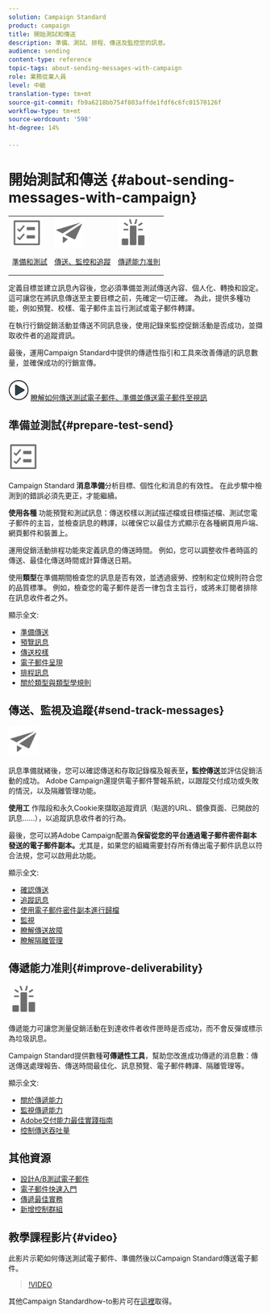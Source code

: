 ```yaml
---
solution: Campaign Standard
product: campaign
title: 開始測試和傳送
description: 準備、測試、排程、傳送及監控您的訊息。
audience: sending
content-type: reference
topic-tags: about-sending-messages-with-campaign
role: 業務從業人員
level: 中級
translation-type: tm+mt
source-git-commit: fb9a6218bb754f803affde1fdf6c6fc01570126f
workflow-type: tm+mt
source-wordcount: '598'
ht-degree: 14%

---
```



# 開始測試和傳送 {#about-sending-messages-with-campaign}

<table>
<tr>
<td><img src="assets/do-not-localize/icon_prepare.svg" width="60px"><p><a href="#prepare-test-send">準備和測試</a></p></td>
<td><img src="assets/do-not-localize/icon_send.svg" width="60px"><p><a href="#send-track-messages">傳送、監控和追蹤</a></p></td>
<td><img src="assets/do-not-localize/icon_deliverability.svg" width="60px"><p><a href="#improve-deliverability">傳遞能力准則</a></p></td></tr>
</table>

定義目標並建立訊息內容後，您必須準備並測試傳送內容、個人化、轉換和設定。 這可讓您在將訊息傳送至主要目標之前，先確定一切正確。 為此，提供多種功能，例如預覽、校樣、電子郵件主旨行測試或電子郵件轉譯。

在執行行銷促銷活動並傳送不同訊息後，使用記錄來監控促銷活動是否成功，並擷取收件者的追蹤資訊。

最後，運用Campaign Standard中提供的傳遞性指引和工具來改善傳遞的訊息數量，並確保成功的行銷宣傳。

![](assets/do-not-localize/how-to-video.png) [瞭解如何傳送測試電子郵件、準備並傳送電子郵件至視訊](#video)

## 準備並測試{#prepare-test-send}

<img src="assets/do-not-localize/icon_prepare.svg" width="60px">

Campaign Standard **消息準備**&#x200B;分析目標、個性化和消息的有效性。 在此步驟中檢測到的錯誤必須先更正，才能繼續。

**使用各種** 功能預覽和測試訊息：傳送校樣以測試描述檔或目標描述檔、測試您電子郵件的主旨，並檢查訊息的轉譯，以確保它以最佳方式顯示在各種網頁用戶端、網頁郵件和裝置上。

運用促銷活動排程功能來定義訊息的傳送時間。 例如，您可以調整收件者時區的傳送、最佳化傳送時間或計算傳送日期。

使用&#x200B;**類型**&#x200B;在準備期間檢查您的訊息是否有效，並透過疲勞、控制和定位規則符合您的品質標準。 例如，檢查您的電子郵件是否一律包含主旨行，或將未訂閱者排除在訊息收件者之外。

顯示全文:

* [準備傳送](../../sending/using/preparing-the-send.md)
* [預覽訊息](../../sending/using/previewing-messages.md)
* [傳送校樣](../../sending/using/sending-proofs.md)
* [電子郵件呈現](../../sending/using/email-rendering.md)
* [排程訊息](../../sending/using/about-scheduling-messages.md)
* [關於類型與類型學規則](../../sending/using/about-typology-rules.md)

## 傳送、監視及追蹤{#send-track-messages}

<img src="assets/do-not-localize/icon_send.svg"  width="60px">

訊息準備就緒後，您可以確認傳送和存取記錄檔及報表至&#x200B;**，監控傳送**&#x200B;並評估促銷活動的成功。 Adobe Campaign還提供電子郵件警報系統，以跟蹤交付成功或失敗的情況，以及隔離管理功能。

**使用工** 作階段和永久Cookie來擷取追蹤資訊（點選的URL、鏡像頁面、已開啟的訊息……），以追蹤訊息收件者的行為。

最後，您可以將Adobe Campaign配置為&#x200B;**保留從您的平台通過電子郵件密件副本發送的電子郵件副本。**&#x200B;尤其是，如果您的組織需要封存所有傳出電子郵件訊息以符合法規，您可以啟用此功能。

顯示全文:

* [確認傳送](../../sending/using/confirming-the-send.md)
* [追蹤訊息](../../sending/using/tracking-messages.md)
* [使用電子郵件密件副本進行歸檔](../../sending/using/archiving.md)
* [監視](../../sending/using/monitoring-a-delivery.md)
* [瞭解傳送故障](../../sending/using/understanding-delivery-failures.md)
* [瞭解隔離管理](../../sending/using/understanding-quarantine-management.md)

## 傳遞能力准則{#improve-deliverability}

<img src="assets/do-not-localize/icon_deliverability.svg"  width="60px">

傳遞能力可讓您測量促銷活動在到達收件者收件匣時是否成功，而不會反彈或標示為垃圾訊息。

Campaign Standard提供數種&#x200B;**可傳遞性工具**，幫助您改進成功傳遞的消息數：傳送傳送處理報告、傳送時間最佳化、訊息預覽、電子郵件轉譯、隔離管理等。

顯示全文:

* [關於傳遞能力](../../sending/using/about-deliverability.md)
* [監視傳遞能力](../../sending/using/monitor-deliverability.md)
* [Adobe交付能力最佳實踐指南](https://experienceleague.adobe.com/docs/deliverability-learn/deliverability-best-practice-guide/introduction.html)
* [控制傳送吞吐量](../../reporting/using/delivery-throughput.md)

## 其他資源

* [設計A/B測試電子郵件](../../channels/using/designing-an-a-b-test-email.md)
* [電子郵件快速入門](https://helpx.adobe.com/tw/campaign/kb/acs-get-started-with-emails.html)
* [傳遞最佳實務](../../sending/using/delivery-best-practices.md)
* [新增控制群組](../../sending/using/control-group.md)

## 教學課程影片{#video}

此影片示範如何傳送測試電子郵件、準備然後以Campaign Standard傳送電子郵件。

>[!VIDEO](https://video.tv.adobe.com/v/24013/)

其他Campaign Standardhow-to影片可在[這裡](https://experienceleague.adobe.com/docs/campaign-standard-learn/tutorials/overview.html?lang=zh-Hant)取得。
